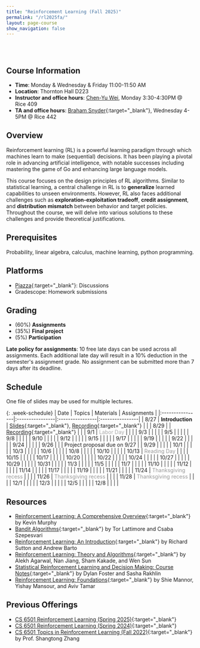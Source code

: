 ```yaml
---
title: "Reinforcement Learning (Fall 2025)"
permalink: "/rl2025fa/"
layout: page-course
show_navigation: false
---
```


<br/><br>

## Course Information
- **Time**: Monday & Wednesday & Friday 11:00-11:50 AM  
- **Location**: Thornton Hall D223    
- **Instructor and office hours**: [Chen-Yu Wei](https://bahh723.github.io/), Monday 3:30-4:30PM @ Rice 409       
- **TA and office hours**: [Braham Snyder](https://www.braham.io/){:target="_blank"}, Wednesday 4-5PM @ Rice 442   


## Overview  
Reinforcement learning (RL) is a powerful learning paradigm through which machines learn to make (sequential) decisions. It has been playing a pivotal role in advancing artificial intelligence, with notable successes including mastering the game of Go and enhancing large language models.  

This course focuses on the design principles of RL algorithms. Similar to statistical learning, a central challenge in RL is to **generalize** learned capabilities to unseen environments.  However, RL also faces additional challenges such as **exploration-exploitation tradeoff**, **credit assignment**, and **distribution mismatch** between behavior and target policies. Throughout the course, we will delve into various solutions to these challenges and provide theoretical justifications.  

## Prerequisites  
Probability, linear algebra, calculus, machine learning, python programming.    

## Platforms
- [Piazza](https://piazza.com/virginia/fall2025/cs6771/home){:target="_blank"}: Discussions   
- Gradescope: Homework submissions

## Grading
- (60%) **Assignments**        
- (35%) **Final project**     
- (5%) **Participation**  

**Late policy for assignments**: 10 free late days can be used across all assignments. Each additional late day will result in a 10% deduction in the semester's assignment grade.  No assignment can be submitted more than 7 days after its deadline.  



## Schedule

One file of slides may be used for multiple lectures. 

{: .week-schedule} 
| Date    | Topics    |  Materials   |  Assignments  |
|:----------------|:----------------|:----------------|:----------------|
| 8/27 | **Introduction** | [Slides](/rl2025fa_files/introduction.pdf){:target="_blank"}, [Recording](https://virginia.zoom.us/rec/share/7SiGkDTJ-lisT5Doj6a7X0g_RsYTMpHOutGU3KwcKlDzwfk5gKw2g89JCs_fDL_f.eirx3ReI7lJyo4Xp){:target="_blank"} |  |
| 8/29 |  | [Recording](https://virginia.zoom.us/rec/share/75C89fiV0zrSnRucgM01F4ktyMHOdtRFsEI2tYh_0bRGPfrBgj1b82AqO0KBPIlv.y-Mt96RAzw26ONd1){:target="_blank"} |  |
| 9/1 | <span style="color:#aaaaaa">Labor Day</span> |  |  |
| 9/3 |  |  |  |
| 9/5 |  |  |  |
| 9/8 |  |  |  |
| 9/10 |  |  |  |
| 9/12 |  |  |  |
| 9/15 |  |  |  |
| 9/17 |  |  |  |
| 9/19 |  |  |  |
| 9/22 |  |  |  |
| 9/24 |  |  |  |
| 9/26 |  |  | Project proposal due on 9/27 |
| 9/29 |  |  |  |
| 10/1 |  |  |  |
| 10/3 |  |  |  |
| 10/6 |  |  |  |
| 10/8 |  |  |  |
| 10/10 | |  |  |
| 10/13 | <span style="color:#999999">Reading Day</span> |  |  |
| 10/15 |  |  |  |
| 10/17 |  |  |  |
| 10/20 |  |  |  |
| 10/22 |  |  |  |
| 10/24 |  |  |  |
| 10/27 |  |  |  |
| 10/29 |  |  |  |
| 10/31 |  |  |  |
| 11/3 |  |  |  |
| 11/5 |  |  |  |
| 11/7 |  |  |  |
| 11/10 |  |  |  |
| 11/12 |  |  |  |
| 11/14 |  |  |  |
| 11/17 |  |  |  |
| 11/19 |  |  |  |
| 11/21 |  |  |  |
| 11/24 | <span style="color:#999999">Thanksgiving recess</span> |  |  |
| 11/26 | <span style="color:#999999">Thanksgiving recess</span> |  |  |
| 11/28 | <span style="color:#999999">Thanksgiving recess</span> |  |  |
| 12/1 |  |  |  |
| 12/3 |  |  |  |
| 12/5 |  |  |  |
| 12/8 |  |  |  |







## Resources
- [Reinforcement Learning: A Comprehensive Overview](https://arxiv.org/pdf/2412.05265){:target="_blank"} by Kevin Murphy   
- [Bandit Algorithms](https://tor-lattimore.com/downloads/book/book.pdf){:target="_blank"} by Tor Lattimore and Csaba Szepesvari   
- [Reinforcement Learning: An Introduction](http://incompleteideas.net/book/the-book-2nd.html){:target="_blank"} by Richard Sutton and Andrew Barto  
- [Reinforcement Learning: Theory and Algorithms](https://rltheorybook.github.io/){:target="_blank"} by Alekh Agarwal, Nan Jiang, Sham Kakade, and Wen Sun  
- [Statistical Reinforcement Learning and Decision Making: Course Notes](https://www.mit.edu/~rakhlin/courses/course_stat_rl/course_stat_rl.pdf){:target="_blank"} by Dylan Foster and Sasha Rakhlin   
- [Reinforcement Learning: Foundations](https://sites.google.com/view/rlfoundations/home){:target="_blank"} by Shie Mannor, Yishay Mansour, and Aviv Tamar  


## Previous Offerings
- [CS 6501 Reinforcement Learning (Spring 2025)](https://bahh723.github.io/rl2025sp/){:target="_blank"}    
- [CS 6501 Reinforcement Learning (Spring 2024)](https://bahh723.github.io/rl2024sp/){:target="_blank"}
- [CS 6501 Topics in Reinforcement Learning (Fall 2022)](https://shangtongzhang.github.io/teaching/cs6501_fall_22/index){:target="_blank"} by Prof. Shangtong Zhang  



